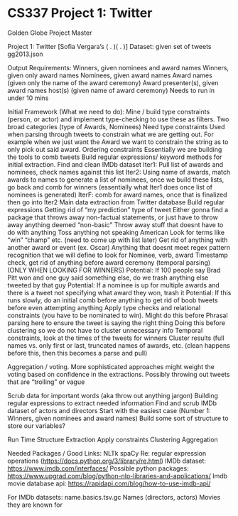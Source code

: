 # CS337 Project 1: Twitter
Golden Globe Project Master

Project 1: Twitter [Sofia Vergara’s ( . )( . )]
Dataset: given set of tweets gg2013.json

Output Requirements:
Winners, given nominees and award names
Winners, given only award names
Nominees, given award names
Award names (given only the name of the award ceremony)
Award presenter(s), given award names
host(s) (given name of award ceremony)
Needs to run in under 10 mins

Initial Framework (What we need to do):
Mine / build type constraints (person, or actor) and implement type-checking to use these as filters.
Two broad categories (type of Awards, Nominees)
Need type constraints
Used when parsing through tweets to constrain what we are getting out. For example when we just want the Award we want to constrain the string as to only pick out said award.
Ordering constraints
Essentially we are building the tools to comb tweets
Build regular expressions/ keyword methods for initial extraction.
Find and clean IMDb dataset
Iter1: Pull list of awards and nominees, check names against this list
Iter2: Using name of awards, match awards to names to generate a list of nominees, once we build these lists, go back and comb for winners (essentially what Iter1 does once list of nominees is generated)
IterF: comb for award names, once that is finalized then go into Iter2
Main data extraction from Twitter database
Build regular expressions
Getting rid of “my prediction” type of tweet
Either gonna find a package that throws away non-factual statements, or just have to throw away anything deemed “non-basic”
Throw away stuff that doesnt have to do with anything
Toss anything not speaking American
Look for terms like “win” “champ” etc. (need to come up with list later)
Get rid of anything with another award or event (ex. Oscar)
Anything that doesnt meet regex pattern recognition that we will define to look for
Nominee, verb, award
Timestamp check, get rid of anything before award ceremony (temporal parsing) (ONLY WHEN LOOKING FOR WINNERS)
Potential: If 100 people say Brad Pitt won and one guy said something else, do we trash anything else tweeted by that guy
Potential: If a nominee is up for multiple awards and there is a tweet not specifying what award they won, trash it
Potential: If this runs slowly, do an initial comb before anything to get rid of boob tweets before even attempting anything
Apply type checks and relational constraints (you have to be nominated to win).  Might do this before
Phrasal parsing here to ensure the tweet is saying the right thing
Doing this before clustering so we do not have to cluster unnecessary info
Temporal constraints, look at the times of the tweets for winners
Cluster results (full names vs. only first or last, truncated names of awards, etc. (clean happens before this, then this becomes a parse and pull)


Aggregation / voting.  More sophisticated approaches might weight the voting based on confidence in the extractions.
Possibly throwing out tweets that are “trolling” or vague


Scrub data for important words (aka throw out anything jargon)
Building regular expressions to extract needed information
Find and scrub IMDb dataset of actors and directors
Start with the easiest case (Number 1: Winners, given nominees and award names)
Build some sort of structure to store our variables?


Run Time Structure
Extraction
Apply constraints
Clustering 
Aggregation 

Needed Packages / Good Links:
NLTk
spaCy
Re: regular expression operations (https://docs.python.org/3/library/re.html) 
IMDb dataset: https://www.imdb.com/interfaces/
Possible python packages: https://www.upgrad.com/blog/python-nlp-libraries-and-applications/
Imdb movie database api: https://rapidapi.com/blog/how-to-use-imdb-api/ 


For IMDb datasets:
name.basics.tsv.gc
Names (directors, actors)
Movies they are known for
